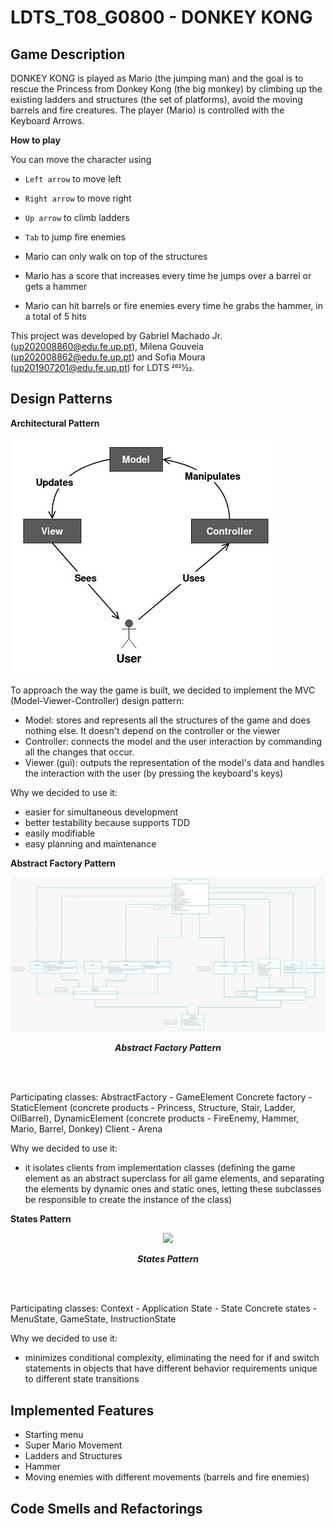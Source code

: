 # LDTS_T08_G0800 - DONKEY KONG

## Game Description
DONKEY KONG is played as Mario (the jumping man) and the goal is to rescue the Princess from Donkey Kong (the big monkey) by climbing up the existing ladders and structures (the set of platforms), avoid the moving barrels and fire creatures. The player (Mario) is controlled with the Keyboard Arrows.

**How to play**

You can move the character using
- `Left arrow` to move left
- `Right arrow` to move right
- `Up arrow` to climb ladders
- `Tab` to jump fire enemies


- Mario can only walk on top of the structures
- Mario has a score that increases every time he jumps over a barrel or gets a hammer
- Mario can hit barrels or fire enemies every time he grabs the hammer, in a total of 5 hits

This project was developed by Gabriel Machado Jr. (up202008860@edu.fe.up.pt), Milena Gouveia (up202008862@edu.fe.up.pt) and Sofia Moura (up201907201@edu.fe.up.pt) for LDTS 2021⁄22.

## Design Patterns
**Architectural Pattern**

<img src="docs/images/mvc.png"/>

To approach the way the game is built, we decided to implement the MVC (Model-Viewer-Controller) design pattern:

- Model: stores and represents all the structures of the game and does nothing else. It doesn't depend on the controller or the viewer
- Controller: connects the model and the user interaction by commanding all the changes that occur.
- Viewer (gui): outputs the representation of the model's data and handles the interaction with the user (by pressing the keyboard's keys)

Why we decided to use it:
- easier for simultaneous development
- better testability because supports TDD
- easily modifiable
- easy planning and maintenance


**Abstract Factory Pattern**

<p align="center" justify="center">
  <img src="docs/images/screenshots/UML/abstractfactory.jpeg"/>
</p>
<p align="center">
  <b><i>Abstract Factory Pattern </i></b>
</p>

<br>
<br />

Participating classes: AbstractFactory - GameElement
                       Concrete factory - StaticElement (concrete products - Princess, Structure, Stair, Ladder, OilBarrel), DynamicElement (concrete products - FireEnemy, Hammer, Mario, Barrel, Donkey)
                       Client - Arena
                        

Why we decided to use it:
- it isolates clients from implementation classes (defining the game element as an abstract superclass for all game elements, and separating the elements by dynamic ones and static ones, letting these subclasses be responsible to create the instance of the class)

**States Pattern**

<p align="center" justify="center">
  <img src="docs/images/screenshots/UML/state.jpeg"/>
</p>
<p align="center">
  <b><i>States Pattern </i></b>
</p>

<br>
<br />

Participating classes: Context - Application
                       State - State
                       Concrete states - MenuState, GameState, InstructionState

Why we decided to use it:
- minimizes conditional complexity, eliminating the need for if and switch statements in objects that have different behavior requirements unique to different state transitions


## Implemented Features
- Starting menu
- Super Mario Movement
- Ladders and Structures
- Hammer
- Moving enemies with different movements (barrels and fire enemies)

## Code Smells and Refactorings


